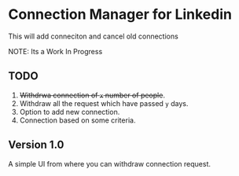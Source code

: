 # Connection Manager for Linkedin

This will add conneciton and cancel old connections

NOTE: Its a Work In Progress

## TODO

1. ~~Withdrwa connection of `x` number of people~~.
2. Withdraw all the request which have passed `y` days.
3. Option to add new connection.
4. Connection based on some criteria.

## Version 1.0

A simple UI from where you can withdraw connection request.

